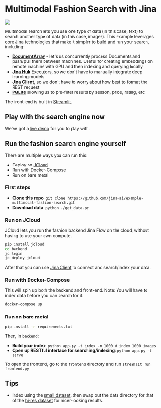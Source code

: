 # Multimodal Fashion Search with Jina

![](./.github/images/demo.gif)

Multimodal search lets you use one type of data (in this case, text) to search another type of data (in this case, images). This example leverages core Jina technologies that make it simpler to build and run your search, including:

- **[DocumentArray](https://docarray.jina.ai)** - let's us concurrently process Documents and push/pull them between machines. Useful for creating embeddings on remote machine with GPU and then indexing and querying locally
- **[Jina Hub](https://hub.jina.ai)** Executors, so we don't have to manually integrate deep learning models
- **[Jina Client](https://docs.jina.ai/api/jina.clients/)**, so we don't have to worry about how best to format the REST request
- **[PQLite](https://hub.jina.ai/executor/pn1qofsj)** allowing us to pre-filter results by season, price, rating, etc

The front-end is built in [Streamlit](https://streamlit.io/).

## Play with the search engine now

We've got a [live demo](https://examples.jina.ai/fashion) for you to play with.

## Run the fashion search engine yourself

There are multiple ways you can run this:

- Deploy on [JCloud](https://github.com/jina-ai/jcloud/)
- Run with Docker-Compose
- Run on bare metal

### First steps

- **Clone this repo**: `git clone https://github.com/jina-ai/example-multimodal-fashion-search.git`
- **Download data**: `python ./get_data.py`

### Run on JCloud

JCloud lets you run the fashion backend Jina Flow on the cloud, without having to use your own compute.

```sh
pip install jcloud
cd backend
jc login
jc deploy jcloud
```

After that you can use [Jina Client](https://docs.jina.ai/fundamentals/flow/client/#connect-client-to-a-flow) to connect and search/index your data.

### Run with Docker-Compose

This will spin up both the backend and front-end. Note: You will have to index data before you can search for it.

```sh
docker-compose up
```

### Run on bare metal

```sh
pip install -r requirements.txt
```

Then, in `backend`:

- **Build your index**: `python app.py -t index -n 1000 # index 1000 images`
- **Open up RESTful interface for searching/indexing**: `python app.py -t serve`

To open the frontend, go to the `frontend` directory and run `streamlit run frontend.py`

## Tips

- Index using the [small dataset](https://www.kaggle.com/paramaggarwal/fashion-product-images-small), then swap out the data directory for that of the [hi-res dataset](https://www.kaggle.com/paramaggarwal/fashion-product-images-dataset) for nicer-looking results.
